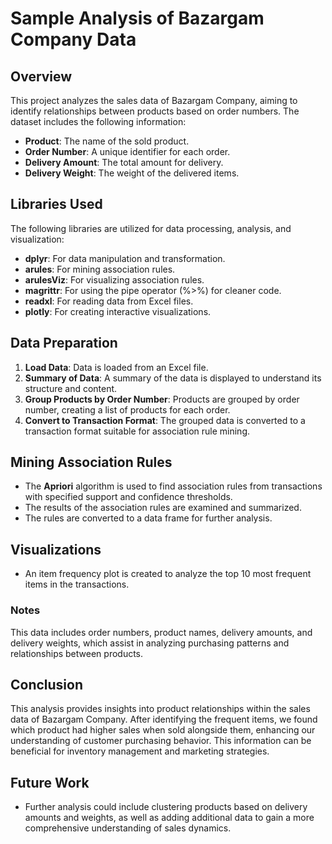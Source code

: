 # Sample Analysis of Bazargam Company Data

## Overview

This project analyzes the sales data of Bazargam Company, aiming to identify relationships between products based on order numbers. The dataset includes the following information:

- **Product**: The name of the sold product.
- **Order Number**: A unique identifier for each order.
- **Delivery Amount**: The total amount for delivery.
- **Delivery Weight**: The weight of the delivered items.

## Libraries Used

The following libraries are utilized for data processing, analysis, and visualization:

- **dplyr**: For data manipulation and transformation.
- **arules**: For mining association rules.
- **arulesViz**: For visualizing association rules.
- **magrittr**: For using the pipe operator (%>%) for cleaner code.
- **readxl**: For reading data from Excel files.
- **plotly**: For creating interactive visualizations.

## Data Preparation

1. **Load Data**: Data is loaded from an Excel file.
2. **Summary of Data**: A summary of the data is displayed to understand its structure and content.
3. **Group Products by Order Number**: Products are grouped by order number, creating a list of products for each order.
4. **Convert to Transaction Format**: The grouped data is converted to a transaction format suitable for association rule mining.

## Mining Association Rules

- The **Apriori** algorithm is used to find association rules from transactions with specified support and confidence thresholds.
- The results of the association rules are examined and summarized.
- The rules are converted to a data frame for further analysis.

## Visualizations

- An item frequency plot is created to analyze the top 10 most frequent items in the transactions.

### Notes

This data includes order numbers, product names, delivery amounts, and delivery weights, which assist in analyzing purchasing patterns and relationships between products.

## Conclusion

This analysis provides insights into product relationships within the sales data of Bazargam Company. After identifying the frequent items, we found which product had higher sales when sold alongside them, enhancing our understanding of customer purchasing behavior. This information can be beneficial for inventory management and marketing strategies.

## Future Work

- Further analysis could include clustering products based on delivery amounts and weights, as well as adding additional data to gain a more comprehensive understanding of sales dynamics.
